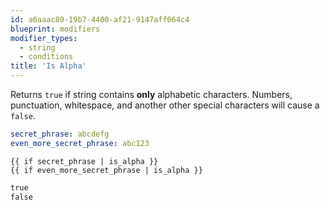 ```yaml
---
id: a6aaac80-19b7-4400-af21-9147aff064c4
blueprint: modifiers
modifier_types:
  - string
  - conditions
title: 'Is Alpha'
---
```

Returns `true` if string contains **only** alphabetic characters. Numbers, punctuation, whitespace, and another other special characters will cause a `false`.

```yaml
secret_phrase: abcdefg
even_more_secret_phrase: abc123
```

```
{{ if secret_phrase | is_alpha }}
{{ if even_more_secret_phrase | is_alpha }}
```

```html
true
false
```
